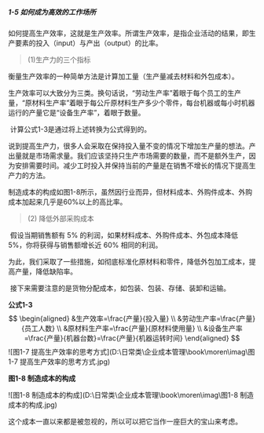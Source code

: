 ##### 1-5 如何成为高效的工作场所

​    如何提高生产效率，这就是生产效率。所谓生产效率，是指企业活动的结果，即生产要素的投入（input）与产出（output）的比率。

> (1)生产力的三个指标

​     衡量生产效率的一种简单方法是计算加工量（生产量减去材料和外包成本）。

​     生产效率可以大致分为三类。换句话说，“劳动生产率”着眼于每个员工的生产量，“原材料生产率”着眼于每公斤原材料生产多少个零件，每台机器或每小时机器运行的产量它是“设备生产率”，着眼于数量。 

​     计算公式1-3是通过将上述转换为公式得到的。 

​    说到提高生产力，很多人会采取在保持投入量不变的情况下增加生产量的想法。产出量就是市场需求量。我们应该坚持只生产市场需要的数量，而不是额外生产，因为安排需要时间。减少工时投入并保持当前的产量是在销售不增长的情况下提高生产力的方法。

   制造成本的构成如图1-8所示，虽然因行业而异，但材料成本、外购件成本、外购成本加起来几乎是60%以上的高比率。

> (2) 降低外部采购成本 

​    假设当期销售额有 5% 的利润，如果材料成本、外购件成本、外包成本降低 5%，你将获得与销售额增长近 60% 相同的利润。 

​    为此，我们采取了一些措施，如彻底标准化原材料和零件，降低外包加工成本，提高产量，降低缺陷率。

​    接下来需要注意的是货物分配成本，如包装、包装、存储、装卸和运输。 

**公式1-3**
$$
\begin{aligned}
&生产效率=\frac{产量}{投入量} \\
&劳动生产率=\frac{产量}{员工人数} \\
&原材料生产率=\frac{产量}{原材料使用量} \\
&设备生产率=\frac{产量}{机器台数}=\frac{产量}{机器运转时间}
\end{aligned}
$$
![图1-7 提高生产效率的思考方式](D:\日常类\企业成本管理\book\moren\imag\图1-7 提高生产效率的思考方式.jpg)

**图1-8 制造成本的构成**

![图1-8 制造成本的构成](D:\日常类\企业成本管理\book\moren\imag\图1-8 制造成本的构成.jpg)

​    这个成本一直以来都是被忽视的，所以可以把它当作一座巨大的宝山来考虑。